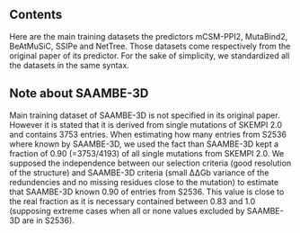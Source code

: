 
## Contents
Here are the main training datasets the predictors mCSM-PPI2, MutaBind2, BeAtMuSiC, SSIPe and NetTree. Those datasets come respectively from the original paper of its predictor. For the sake of simplicity, we standardized all the datasets in the same syntax.

## Note about SAAMBE-3D
Main training dataset of SAAMBE-3D is not specified in its original paper. However it is stated that it is derived from single mutations of SKEMPI 2.0 and contains 3753 entries. When estimating how many entries from S2536 where known by SAAMBE-3D, we used the fact than SAAMBE-3D kept a fraction of 0.90 (=3753/4193) of all single mutations from SKEMPI 2.0. We supposed the independence between our selection criteria (good resolution of the structure) and SAAMBE-3D criteria (small ΔΔGb variance of the redundencies and no missing residues close to the mutation) to estimate that SAAMBE-3D known 0.90 of entries from S2536. This value is close to the real fraction as it is necessary contained between 0.83 and 1.0 (supposing extreme cases when all or none values excluded by SAAMBE-3D are in S2536).
